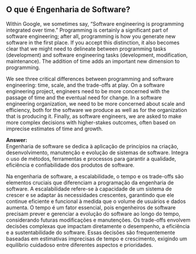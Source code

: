 ## O que é Engenharia de Software?

Within Google, we sometimes say, “Software engineering is programming integrated over time.” Programming is certainly a significant part of software engineering; after all, programming is how you generate new software in the first place. If you accept this distinction, it also becomes clear that we might need to delineate between programming tasks (development) and software engineering tasks (development, modification, maintenance). The addition of time adds an important new dimension to programming.

We see three critical differences between programming and software engineering: time, scale, and the trade-offs at play. On a software engineering project, engineers need to be more concerned with the passage of time and the eventual need for change. In a software engineering organization, we need to be more concerned about scale and efficiency, both for the software we produce as well as for the organization that is producing it. Finally, as software engineers, we are asked to make more complex decisions with higher-stakes outcomes, often based on imprecise estimates of time and growth.

**Answer:**  
Engenharia de software se dedica à aplicação de princípios na criação, desenvolvimento, manutenção e evolução de sistemas de software. Integra o uso de métodos, ferramentas e processos para garantir a qualidade, eficiência e confiabilidade dos produtos de software.

Na engenharia de software, a escalabilidade, o tempo e os trade-offs são elementos cruciais que diferenciam a programação da engenharia de software. A escalabilidade refere-se à capacidade de um sistema de crescer e se adaptar às necessidades crescentes, garantindo que ele continue eficiente e funcional à medida que o volume de usuários e dados aumenta. O tempo é um fator essencial, pois engenheiros de software precisam prever e gerenciar a evolução do software ao longo do tempo, considerando futuras modificações e manutenções. Os trade-offs envolvem decisões complexas que impactam diretamente o desempenho, a eficiência e a sustentabilidade do software. Essas decisões são frequentemente baseadas em estimativas imprecisas de tempo e crescimento, exigindo um equilíbrio cuidadoso entre diferentes aspectos e prioridades.
